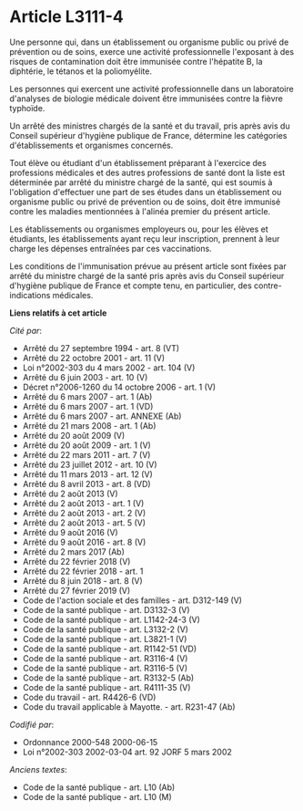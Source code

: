 # Article L3111-4

Une personne qui, dans un établissement ou organisme public ou privé de prévention ou de soins, exerce une activité
professionnelle l'exposant à des risques de contamination doit être immunisée contre l'hépatite B, la diphtérie, le tétanos
et la poliomyélite.

Les personnes qui exercent une activité professionnelle dans un laboratoire d'analyses de biologie médicale doivent être
immunisées contre la fièvre typhoïde.

Un arrêté des ministres chargés de la santé et du travail, pris après avis du Conseil supérieur d'hygiène publique de France,
détermine les catégories d'établissements et organismes concernés.

Tout élève ou étudiant d'un établissement préparant à l'exercice des professions médicales et des autres professions de santé
dont la liste est déterminée par arrêté du ministre chargé de la santé, qui est soumis à l'obligation d'effectuer une part de
ses études dans un établissement ou organisme public ou privé de prévention ou de soins, doit être immunisé contre les
maladies mentionnées à l'alinéa premier du présent article.

Les établissements ou organismes employeurs ou, pour les élèves et étudiants, les établissements ayant reçu leur inscription,
prennent à leur charge les dépenses entraînées par ces vaccinations.

Les conditions de l'immunisation prévue au présent article sont fixées par arrêté du ministre chargé de la santé pris après
avis du Conseil supérieur d'hygiène publique de France et compte tenu, en particulier, des contre-indications médicales.

**Liens relatifs à cet article**

_Cité par_:

  - Arrêté du 27 septembre 1994 - art. 8 (VT)
  - Arrêté du 22 octobre 2001 - art. 11 (V)
  - Loi n°2002-303 du 4 mars 2002 - art. 104 (V)
  - Arrêté du 6 juin 2003 - art. 10 (V)
  - Décret n°2006-1260 du 14 octobre 2006 - art. 1 (V)
  - Arrêté du 6 mars 2007 - art. 1 (Ab)
  - Arrêté du 6 mars 2007 - art. 1 (VD)
  - Arrêté du 6 mars 2007 - art. ANNEXE (Ab)
  - Arrêté du 21 mars 2008 - art. 1 (Ab)
  - Arrêté du 20 août 2009 (V)
  - Arrêté du 20 août 2009 - art. 1 (V)
  - Arrêté du 22 mars 2011 - art. 7 (V)
  - Arrêté du 23 juillet 2012 - art. 10 (V)
  - Arrêté du 11 mars 2013 - art. 12 (V)
  - Arrêté du 8 avril 2013 - art. 8 (VD)
  - Arrêté du 2 août 2013 (V)
  - Arrêté du 2 août 2013 - art. 1 (V)
  - Arrêté du 2 août 2013 - art. 2 (V)
  - Arrêté du 2 août 2013 - art. 5 (V)
  - Arrêté du 9 août 2016 (V)
  - Arrêté du 9 août 2016 - art. 8 (V)
  - Arrêté du 2 mars 2017 (Ab)
  - Arrêté du 22 février 2018 (V)
  - Arrêté du 22 février 2018 - art. 1
  - Arrêté du 8 juin 2018 - art. 8 (V)
  - Arrêté du 27 février 2019 (V)
  - Code de l'action sociale et des familles - art. D312-149 (V)
  - Code de la santé publique - art. D3132-3 (V)
  - Code de la santé publique - art. L1142-24-3 (V)
  - Code de la santé publique - art. L3132-2 (V)
  - Code de la santé publique - art. L3821-1 (V)
  - Code de la santé publique - art. R1142-51 (VD)
  - Code de la santé publique - art. R3116-4 (V)
  - Code de la santé publique - art. R3116-5 (V)
  - Code de la santé publique - art. R3132-5 (Ab)
  - Code de la santé publique - art. R4111-35 (V)
  - Code du travail - art. R4426-6 (VD)
  - Code du travail applicable à Mayotte. - art. R231-47 (Ab)

_Codifié par_:

  - Ordonnance 2000-548 2000-06-15
  - Loi n°2002-303 2002-03-04 art. 92 JORF 5 mars 2002

_Anciens textes_:

  - Code de la santé publique - art. L10 (Ab)
  - Code de la santé publique - art. L10 (M)
